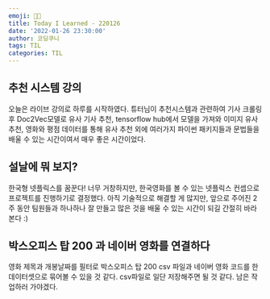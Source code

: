 ```yaml
---
emoji: 😵‍💫
title: Today I Learned - 220126
date: '2022-01-26 23:30:00'
author: 코딩쿠니
tags: TIL 
categories: TIL
---
```


## 추천 시스템 강의
오늘은 라이브 강의로 하루를 시작하였다. 튜터님이 추천시스템과 관련하여 기사 크롤링 후 Doc2Vec모델로 유사 기사 추천, tensorflow hub에서 모델을 가져와 이미지 유사 추천, 영화와 평점 데이터를 통해 유사 추천 외에 여러가지 파이썬 패키지들과 문법들을 배울 수 있는 시간이여서 매우 좋은 시간이었다.

## 설날에 뭐 보지?
한국형 넷플릭스를 꿈꾼다! 너무 거창하지만, 한국영화를 볼 수 있는 넷플릭스 컨셉으로 프로젝트를 진행하기로 결정했다. 아직 기술적으로 해결할 게 많지만, 앞으로 주어진 2주 동안 팀원들과 하나하나 잘 만들고 많은 것을 배울 수 있는 시간이 되길 간절히 바라본다 :)

## 박스오피스 탑 200 과 네이버 영화를 연결하다
영화 제목과 개봉날짜를 필터로 박스오피스 탑 200 csv 파일과 네이버 영화 코드를 한 데이터셋으로 묶어볼 수 있을 것 같다. csv파일로 일단 저장해주면 될 것 같다. 남은 작업하러 가야겠다.

```toc
```